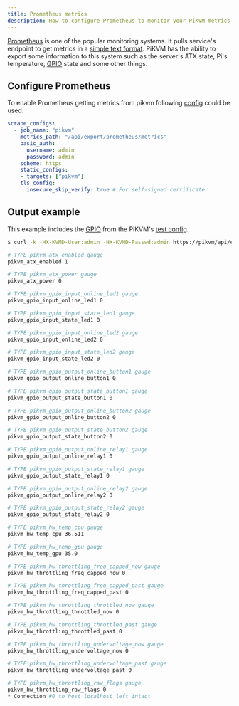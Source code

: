 ```yaml
---
title: Prometheus metrics
description: How to configure Prometheus to monitor your PiKVM metrics
---
```


[Prometheus](https://prometheus.io) is one of the popular monitoring
systems. It pulls service's endpoint to get metrics in a [simple text
format](https://prometheus.io/docs/instrumenting/exposition_formats).
PiKVM has the ability to export some information to this system such as
the server's ATX state, Pi's temperature, [GPIO](gpio.md) state and some
other things.


## Configure Prometheus

To enable Prometheus getting metrics from pikvm following [config](https://prometheus.io/docs/prometheus/latest/configuration/configuration) could be used:

```yaml
scrape_configs:
  - job_name: "pikvm"
    metrics_path: "/api/export/prometheus/metrics"
    basic_auth:
      username: admin
      password: admin
    scheme: https
    static_configs:
    - targets: ["pikvm"]
    tls_config:
      insecure_skip_verify: true # For self-signed certificate
```


## Output example

This example includes the [GPIO](gpio.md) from the PiKVM's [test config](https://github.com/pikvm/kvmd/blob/905bcf555f00d191654982cca80e294363efecc1/testenv/v2-hdmi-rpi4.override.yaml#L40).

```bash
$ curl -k -HX-KVMD-User:admin -HX-KVMD-Passwd:admin https://pikvm/api/export/prometheus/metrics

# TYPE pikvm_atx_enabled gauge
pikvm_atx_enabled 1

# TYPE pikvm_atx_power gauge
pikvm_atx_power 0

# TYPE pikvm_gpio_input_online_led1 gauge
pikvm_gpio_input_online_led1 0

# TYPE pikvm_gpio_input_state_led1 gauge
pikvm_gpio_input_state_led1 0

# TYPE pikvm_gpio_input_online_led2 gauge
pikvm_gpio_input_online_led2 0

# TYPE pikvm_gpio_input_state_led2 gauge
pikvm_gpio_input_state_led2 0

# TYPE pikvm_gpio_output_online_button1 gauge
pikvm_gpio_output_online_button1 0

# TYPE pikvm_gpio_output_state_button1 gauge
pikvm_gpio_output_state_button1 0

# TYPE pikvm_gpio_output_online_button2 gauge
pikvm_gpio_output_online_button2 0

# TYPE pikvm_gpio_output_state_button2 gauge
pikvm_gpio_output_state_button2 0

# TYPE pikvm_gpio_output_online_relay1 gauge
pikvm_gpio_output_online_relay1 0

# TYPE pikvm_gpio_output_state_relay1 gauge
pikvm_gpio_output_state_relay1 0

# TYPE pikvm_gpio_output_online_relay2 gauge
pikvm_gpio_output_online_relay2 0

# TYPE pikvm_gpio_output_state_relay2 gauge
pikvm_gpio_output_state_relay2 0

# TYPE pikvm_hw_temp_cpu gauge
pikvm_hw_temp_cpu 36.511

# TYPE pikvm_hw_temp_gpu gauge
pikvm_hw_temp_gpu 35.0

# TYPE pikvm_hw_throttling_freq_capped_now gauge
pikvm_hw_throttling_freq_capped_now 0

# TYPE pikvm_hw_throttling_freq_capped_past gauge
pikvm_hw_throttling_freq_capped_past 0

# TYPE pikvm_hw_throttling_throttled_now gauge
pikvm_hw_throttling_throttled_now 0

# TYPE pikvm_hw_throttling_throttled_past gauge
pikvm_hw_throttling_throttled_past 0

# TYPE pikvm_hw_throttling_undervoltage_now gauge
pikvm_hw_throttling_undervoltage_now 0

# TYPE pikvm_hw_throttling_undervoltage_past gauge
pikvm_hw_throttling_undervoltage_past 0

# TYPE pikvm_hw_throttling_raw_flags gauge
pikvm_hw_throttling_raw_flags 0
* Connection #0 to host localhost left intact
```
